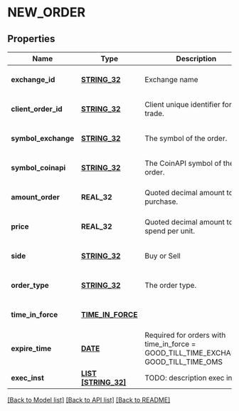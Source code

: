 # NEW_ORDER

## Properties
Name | Type | Description | Notes
------------ | ------------- | ------------- | -------------
**exchange_id** | [**STRING_32**](STRING_32.md) | Exchange name | [optional] [default to null]
**client_order_id** | [**STRING_32**](STRING_32.md) | Client unique identifier for the trade. | [optional] [default to null]
**symbol_exchange** | [**STRING_32**](STRING_32.md) | The symbol of the order. | [optional] [default to null]
**symbol_coinapi** | [**STRING_32**](STRING_32.md) | The CoinAPI symbol of the order. | [optional] [default to null]
**amount_order** | **REAL_32** | Quoted decimal amount to purchase. | [optional] [default to null]
**price** | **REAL_32** | Quoted decimal amount to spend per unit. | [optional] [default to null]
**side** | [**STRING_32**](STRING_32.md) | Buy or Sell | [optional] [default to null]
**order_type** | [**STRING_32**](STRING_32.md) | The order type. | [optional] [default to null]
**time_in_force** | [**TIME_IN_FORCE**](timeInForce.md) |  | [optional] [default to null]
**expire_time** | [**DATE**](DATE.md) | Required for orders with time_in_force &#x3D; GOOD_TILL_TIME_EXCHANGE, GOOD_TILL_TIME_OMS | [optional] [default to null]
**exec_inst** | [**LIST [STRING_32]**](STRING_32.md) | TODO: description exec inst  | Parameter | Description | |-----------|--------| | &#x60;MAKER_OR_CANCEL&#x60; | Rests on the continuous order book at a specified price. If any quantity can be filled immediately, the entire order is canceled. | ##### Exec inst options  | Exchange | MAKER_OR_CANCEL | | --- | --- | | BINANCE | X | | BITFINEX | X | | BITMEX | X | | BLOCKCHAINEXCHANGE | X | | BITSTAMP |  | | COINBASE | X | | GEMINI | X | | KRAKEN | X | | POLONIEX | X | | HITBTC |  | | KRAKENFTS | X |  | [optional] [default to null]

[[Back to Model list]](../README.md#documentation-for-models) [[Back to API list]](../README.md#documentation-for-api-endpoints) [[Back to README]](../README.md)


